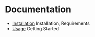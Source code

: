 # Documentation

* [Installation](installation.md) Installation, Requirements
* [Usage](usage/README.md) Getting Started
